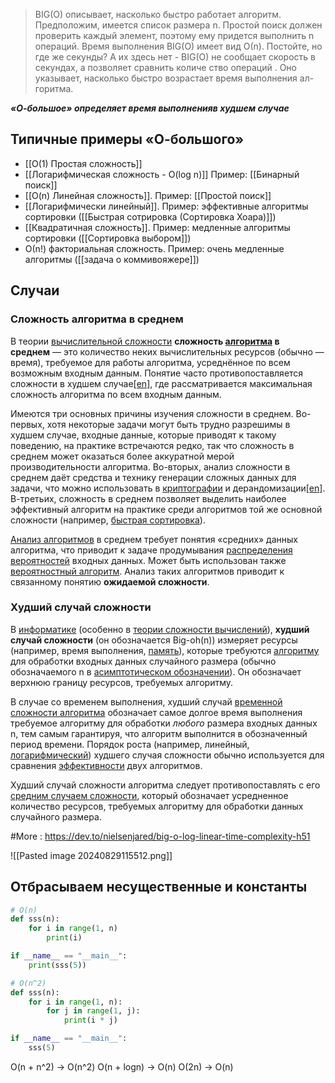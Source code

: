 
>BIG(O) описывает, насколько быстро
работает алгоритм. Предположим, имеется
список размера n. Простой поиск должен
проверить каждый элемент, поэтому ему
придется выполнить n операций. Время
выполнения BIG(O) имеет вид О(n).
Постойте, но где же секунды? А их здесь
нет - BIG(O) не сообщает скорость
в секундах, а позволяет сравнить количе­
ство операций . Оно указывает, насколько
быстро возрастает время выполнения ал-
горитма.

***«О-большое» определяет время выполненияв худшем случае***

## Типичные примеры «О-большого»

- [[О(1) Простая сложность]] 
- [[Логарифмическая сложность - O(log n)]] Пример: [[Бинарный поиск]]
- [[O(n) Линейная сложность]].  Пример: [[Простой поиск]]
- [[Логарифмически линейный]]. Пример: эффективные алгоритмы сортировки ([[Быстрая сотрировка (Сортировка Хоара)]])
- [[Квадратичная сложность]]. Пример: медленные алгоритмы сортировки ([[Cортировка выбо­ром]])
- О(n!) факториальная сложность. Пример: очень медленные алгоритмы ([[задача о коммивояжере]])

## Случаи

### Сложность алгоритма в среднем
В теории [вычислительной сложности](https://www.wikiwand.com/ru/Вычислительная_сложность "Вычислительная сложность") **сложность [алгоритма](https://www.wikiwand.com/ru/Алгоритм "Алгоритм") в среднем** — это количество неких вычислительных ресурсов (обычно — время), требуемое для работы алгоритма, усреднённое по всем возможным входным данным. Понятие часто противопоставляется сложности в худшем случае[[en]](https://www.wikiwand.com/en/worst-case%20complexity "en:worst-case complexity"), где рассматривается максимальная сложность алгоритма по всем входным данным.

Имеются три основных причины изучения сложности в среднем[](https://www.wikiwand.com/ru/%D0%A1%D0%BB%D0%BE%D0%B6%D0%BD%D0%BE%D1%81%D1%82%D1%8C_%D0%B0%D0%BB%D0%B3%D0%BE%D1%80%D0%B8%D1%82%D0%BC%D0%B0_%D0%B2_%D1%81%D1%80%D0%B5%D0%B4%D0%BD%D0%B5%D0%BC#cite_note-_44a8f5917759c8fa-1). Во-первых, хотя некоторые задачи могут быть трудно разрешимы в худшем случае, входные данные, которые приводят к такому поведению, на практике встречаются редко, так что сложность в среднем может оказаться более аккуратной мерой производительности алгоритма. Во-вторых, анализ сложности в среднем даёт средства и технику генерации сложных данных для задачи, что можно использовать в [криптографии](https://www.wikiwand.com/ru/Криптография "Криптография") и дерандомизации[[en]](https://www.wikiwand.com/en/Derandomization "en:Derandomization"). В-третьих, сложность в среднем позволяет выделить наиболее эффективный алгоритм на практике среди алгоритмов той же основной сложности (например, [быстрая сортировка](https://www.wikiwand.com/ru/Быстрая_сортировка "Быстрая сортировка")).

[Анализ алгоритмов](https://www.wikiwand.com/ru/Теория_алгоритмов "Теория алгоритмов") в среднем требует понятия «средних» данных алгоритма, что приводит к задаче продумывания [распределения вероятностей](https://www.wikiwand.com/ru/Распределение_вероятностей "Распределение вероятностей") входных данных. Может быть использован также [вероятностный алгоритм](https://www.wikiwand.com/ru/Вероятностный_алгоритм "Вероятностный алгоритм"). Анализ таких алгоритмов приводит к связанному понятию **ожидаемой сложности**[](https://www.wikiwand.com/ru/%D0%A1%D0%BB%D0%BE%D0%B6%D0%BD%D0%BE%D1%81%D1%82%D1%8C_%D0%B0%D0%BB%D0%B3%D0%BE%D1%80%D0%B8%D1%82%D0%BC%D0%B0_%D0%B2_%D1%81%D1%80%D0%B5%D0%B4%D0%BD%D0%B5%D0%BC#cite_note-_b93e43c56e6e8cc4-2).

### Худший случай сложности
В [информатике](https://www.wikiwand.com/ru/Информатика "Информатика") (особенно в [теории сложности вычислений](https://www.wikiwand.com/ru/Теория_сложности_вычислений "Теория сложности вычислений")), **худший случай сложности** (он обозначается Big-oh(n)) измеряет ресурсы (например, время выполнения, [память](https://www.wikiwand.com/ru/Компьютерная_память "Компьютерная память")), которые требуются [алгоритму](https://www.wikiwand.com/ru/Алгоритм "Алгоритм") для обработки входных данных случайного размера (обычно обозначаемого n в [асимптотическом обозначении](https://www.wikiwand.com/ru/«O»_большое_и_«o»_малое "«O» большое и «o» малое")). Он обозначает верхнюю границу ресурсов, требуемых алгоритму.

В случае со временем выполнения, худший случай [временной сложности алгоритма](https://www.wikiwand.com/ru/Временная_сложность_алгоритма "Временная сложность алгоритма") обозначает самое долгое время выполнения требуемое алгоритму для обработки _любого_ размера входных данных n, тем самым гарантируя, что алгоритм выполнится в обозначенный период времени. Порядок роста (например, линейный, [логарифмический](https://www.wikiwand.com/ru/Логарифмический_рост "Логарифмический рост")) худшего случая сложности обычно используется для сравнения [эффективности](https://www.wikiwand.com/ru/Эффективность_алгоритма "Эффективность алгоритма") двух алгоритмов.

Худший случай сложности алгоритма следует противопоставлять с его [средним случаем сложности](https://www.wikiwand.com/ru/Сложность_алгоритма_в_среднем "Сложность алгоритма в среднем"), который обозначает усредненное количество ресурсов, требуемых алгоритму для обработки данных случайного размера.

#More : https://dev.to/nielsenjared/big-o-log-linear-time-complexity-h51

![[Pasted image 20240829115512.png]]

## Отбрасываем несущественные и константы
```python
# O(n)
def sss(n):
    for i in range(1, n)
        print(i)

if __name__ == "__main__":
    print(sss(5))

# O(n^2)
def sss(n):
    for i in range(1, n):
        for j in range(1, j):
            print(i * j)

if __name__ == "__main__":
    sss(5)

```

O(n + n^2) -> O(n^2)
O(n + logn) -> O(n)
O(2n) -> O(n)
